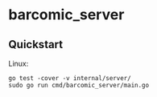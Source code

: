 # barcomic_server

## Quickstart

Linux:

```
go test -cover -v internal/server/
sudo go run cmd/barcomic_server/main.go 
```
